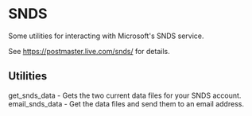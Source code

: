 SNDS
====

Some utilities for interacting with Microsoft's SNDS service.

See https://postmaster.live.com/snds/ for details.

Utilities
---------

get_snds_data - Gets the two current data files for your SNDS account.
email_snds_data - Get the data files and send them to an email address.
